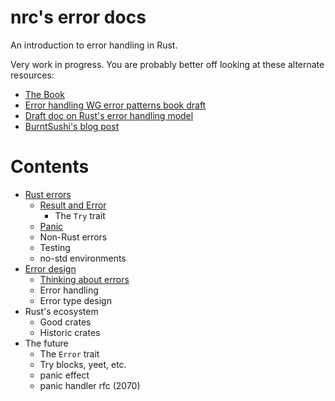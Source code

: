 # nrc's error docs

An introduction to error handling in Rust.

Very work in progress. You are probably better off looking at these alternate resources:

* [The Book](https://doc.rust-lang.org/nightly/book/ch09-00-error-handling.html)
* [Error handling WG error patterns book draft](https://github.com/rust-lang/project-error-handling/blob/master/error-design-patterns-book/src/SUMMARY.md)
* [Draft doc on Rust's error handling model](https://hackmd.io/VN6AtpySR4Or_CV8b8XjRg)
* [BurntSushi's blog post](https://blog.burntsushi.net/rust-error-handling/)

# Contents

* [Rust errors](rust-errors/README.md)
  - [Result and Error](rust-errors/result-and-error.md)
    - The `Try` trait
  - [Panic](rust-errors/panic.md)
  - Non-Rust errors
  - Testing
  - no-std environments
* [Error design](error-design/README.md)
  - [Thinking about errors](error-design/thinking-about-errors.md)
  - Error handling
  - Error type design
* Rust's ecosystem
  - Good crates
  - Historic crates
* The future
  - The `Error` trait
  - Try blocks, yeet, etc.
  - panic effect
  - panic handler rfc (2070)
